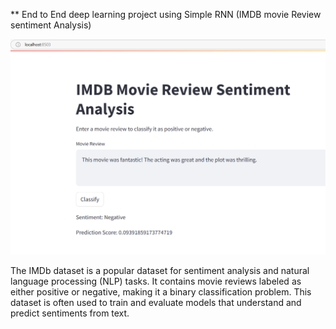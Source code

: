 ** End to End deep learning project using Simple RNN (IMDB movie Review sentiment Analysis)

![image alt](https://github.com/nilwagh8800/End-to-End-deep-learning-project-using-Simple-RNN-/blob/89808acb919ec2da30b2a96f729ad6ce840c3ce8/Screenshot%202024-12-27%20010546.png)

The IMDb dataset is a popular dataset for sentiment analysis and natural language processing (NLP) tasks. It contains movie reviews labeled as either positive or negative, making it a binary classification problem. This dataset is often used to train and evaluate models that understand and predict sentiments from text.
